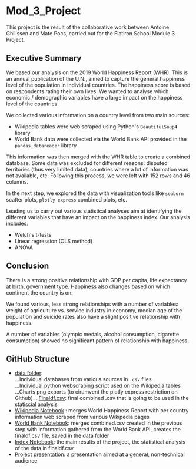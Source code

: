 # Mod_3_Project  
This project is the result of the collaborative work between Antoine Ghilissen and Mate Pocs, carried out for the Flatiron School Module 3 Project.   
## Executive Summary  
We based our analysis on the 2019 World Happiness Report (WHR). This is an annual publication of the U.N., aimed to capture the general happiness level of the population in individual countries. The happiness score is based on respondents rating their own lives. We wanted to analyse which economic / demographic variables have a large impact on the happiness level of the countries.  

We collected various information on a country level from two main sources:  
* Wikipedia tables were web scraped using Python's `BeautifulSoup4` library  
* World Bank data were collected via the World Bank API provided in the `pandas_datareader` library  

This information was then merged with the WHR table to create a combined database. Some data was excluded for different reasons: disputed territories (thus very limited data), countries where a lot of information was not available, etc. Following this process, we were left with 152 rows and 46 columns.  

In the next step, we explored the data with visualization tools like `seaborn` scatter plots, `plotly express` combined plots, etc.  

Leading us to carry out various statistical analyses aim at identifying the different variables that have an impact on the happiness index. Our analysis includes:  
* Welch's t-tests
* Linear regression (OLS method)  
* ANOVA  

## Conclusion  
There is a strong positive relationship with GDP per capita, life expectancy at birth, government type. Happiness also changes based on which continent the country is on.  

We found various, less strong relationships with a number of variables: weight of agriculture vs. service industry in economy, median age of the population and suicide rates also have a slight positive relationship with happiness.

A number of variables (olympic medals, alcohol consumption, cigarette consumption) showed no significant pattern of relationship with happiness.  

## GitHub Structure  
* [data folder](./data/):  
...Individual databases from various sources in `.csv` files  
...Individual python webscraping script used on the Wikipedia tables  
...Charts png exports (to cirumvent the plotly express restriction on Github)
...[Finaldf.csv](./data/finaldf.csv): final combined .csv that is going to be used in the statiscial analysis  
* [Wikipedia Notebook](wiki_data_combine.ipynb) : merges World Happiness Report with per country information web scraped from various Wikipedia pages  
* [World Bank Notebook](WB.ipynb): merges combined.csv created in the previous step with information gathered from the World Bank API, creates the finaldf.csv file, saved in the data folder  
* [Index Notebook](index.ipynb): the main results of the project, the statistical analysis of the data in finaldf.csv
* [Project presentation](presentation.pdf): a presentation aimed at a general, non-technical audience